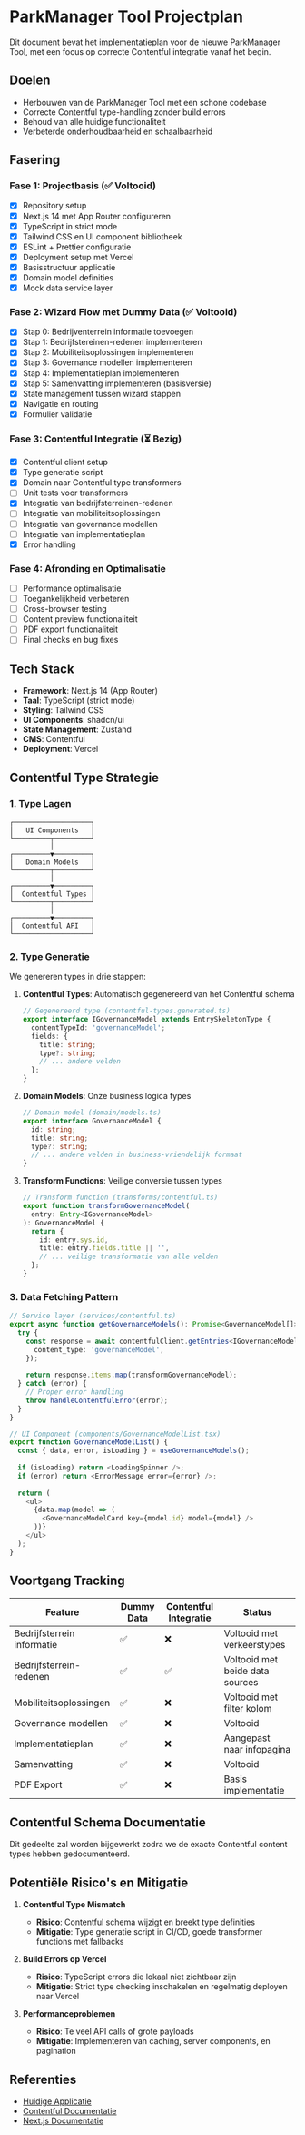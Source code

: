 # ParkManager Tool Projectplan

Dit document bevat het implementatieplan voor de nieuwe ParkManager Tool, met een focus op correcte Contentful integratie vanaf het begin.

## Doelen

- Herbouwen van de ParkManager Tool met een schone codebase
- Correcte Contentful type-handling zonder build errors
- Behoud van alle huidige functionaliteit
- Verbeterde onderhoudbaarheid en schaalbaarheid

## Fasering

### Fase 1: Projectbasis (✅ Voltooid)

- [x] Repository setup
- [x] Next.js 14 met App Router configureren
- [x] TypeScript in strict mode
- [x] Tailwind CSS en UI component bibliotheek
- [x] ESLint + Prettier configuratie
- [x] Deployment setup met Vercel
- [x] Basisstructuur applicatie
- [x] Domain model definities
- [x] Mock data service layer

### Fase 2: Wizard Flow met Dummy Data (✅ Voltooid)

- [x] Stap 0: Bedrijventerrein informatie toevoegen
- [x] Stap 1: Bedrijfstereinen-redenen implementeren
- [x] Stap 2: Mobiliteitsoplossingen implementeren
- [x] Stap 3: Governance modellen implementeren
- [x] Stap 4: Implementatieplan implementeren
- [x] Stap 5: Samenvatting implementeren (basisversie)
- [x] State management tussen wizard stappen
- [x] Navigatie en routing
- [x] Formulier validatie

### Fase 3: Contentful Integratie (⏳ Bezig)

- [x] Contentful client setup
- [x] Type generatie script
- [x] Domain naar Contentful type transformers
- [ ] Unit tests voor transformers
- [x] Integratie van bedrijfsterreinen-redenen
- [ ] Integratie van mobiliteitsoplossingen
- [ ] Integratie van governance modellen
- [ ] Integratie van implementatieplan
- [x] Error handling

### Fase 4: Afronding en Optimalisatie

- [ ] Performance optimalisatie
- [ ] Toegankelijkheid verbeteren
- [ ] Cross-browser testing
- [ ] Content preview functionaliteit
- [ ] PDF export functionaliteit
- [ ] Final checks en bug fixes

## Tech Stack

- **Framework**: Next.js 14 (App Router)
- **Taal**: TypeScript (strict mode)
- **Styling**: Tailwind CSS
- **UI Components**: shadcn/ui
- **State Management**: Zustand
- **CMS**: Contentful
- **Deployment**: Vercel

## Contentful Type Strategie

### 1. Type Lagen

```
┌───────────────────┐
│   UI Components   │
└─────────┬─────────┘
          │
┌─────────▼─────────┐
│   Domain Models   │
└─────────┬─────────┘
          │
┌─────────▼─────────┐
│  Contentful Types │
└─────────┬─────────┘
          │
┌─────────▼─────────┐
│  Contentful API   │
└───────────────────┘
```

### 2. Type Generatie

We genereren types in drie stappen:

1. **Contentful Types**: Automatisch gegenereerd van het Contentful schema
   ```typescript
   // Gegenereerd type (contentful-types.generated.ts)
   export interface IGovernanceModel extends EntrySkeletonType {
     contentTypeId: 'governanceModel';
     fields: {
       title: string;
       type?: string;
       // ... andere velden
     };
   }
   ```

2. **Domain Models**: Onze business logica types
   ```typescript
   // Domain model (domain/models.ts)
   export interface GovernanceModel {
     id: string;
     title: string;
     type?: string;
     // ... andere velden in business-vriendelijk formaat
   }
   ```

3. **Transform Functions**: Veilige conversie tussen types
   ```typescript
   // Transform function (transforms/contentful.ts)
   export function transformGovernanceModel(
     entry: Entry<IGovernanceModel>
   ): GovernanceModel {
     return {
       id: entry.sys.id,
       title: entry.fields.title || '',
       // ... veilige transformatie van alle velden
     };
   }
   ```

### 3. Data Fetching Pattern

```typescript
// Service layer (services/contentful.ts)
export async function getGovernanceModels(): Promise<GovernanceModel[]> {
  try {
    const response = await contentfulClient.getEntries<IGovernanceModel>({
      content_type: 'governanceModel',
    });
    
    return response.items.map(transformGovernanceModel);
  } catch (error) {
    // Proper error handling
    throw handleContentfulError(error);
  }
}

// UI Component (components/GovernanceModelList.tsx)
export function GovernanceModelList() {
  const { data, error, isLoading } = useGovernanceModels();
  
  if (isLoading) return <LoadingSpinner />;
  if (error) return <ErrorMessage error={error} />;
  
  return (
    <ul>
      {data.map(model => (
        <GovernanceModelCard key={model.id} model={model} />
      ))}
    </ul>
  );
}
```

## Voortgang Tracking

| Feature                  | Dummy Data | Contentful Integratie | Status |
|--------------------------|------------|----------------------|--------|
| Bedrijfsterrein informatie | ✅      | ❌                    | Voltooid met verkeerstypes |
| Bedrijfsterrein-redenen  | ✅         | ✅                    | Voltooid met beide data sources |
| Mobiliteitsoplossingen   | ✅         | ❌                    | Voltooid met filter kolom |
| Governance modellen      | ✅         | ❌                    | Voltooid |
| Implementatieplan        | ✅         | ❌                    | Aangepast naar infopagina |
| Samenvatting             | ✅         | ❌                    | Voltooid |
| PDF Export               | ✅         | ❌                    | Basis implementatie |

## Contentful Schema Documentatie

Dit gedeelte zal worden bijgewerkt zodra we de exacte Contentful content types hebben gedocumenteerd.

## Potentiële Risico's en Mitigatie

1. **Contentful Type Mismatch**
   - **Risico**: Contentful schema wijzigt en breekt type definities
   - **Mitigatie**: Type generatie script in CI/CD, goede transformer functions met fallbacks

2. **Build Errors op Vercel**
   - **Risico**: TypeScript errors die lokaal niet zichtbaar zijn
   - **Mitigatie**: Strict type checking inschakelen en regelmatig deployen naar Vercel

3. **Performanceproblemen**
   - **Risico**: Te veel API calls of grote payloads
   - **Mitigatie**: Implementeren van caching, server components, en pagination

## Referenties

- [Huidige Applicatie](https://github.com/originele-repo-link)
- [Contentful Documentatie](https://www.contentful.com/developers/docs/)
- [Next.js Documentatie](https://nextjs.org/docs) 